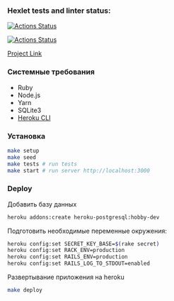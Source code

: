 ### Hexlet tests and linter status:

[![Actions Status](https://github.com/aydys/rails-project-lvl2/workflows/hexlet-check/badge.svg)](https://github.com/aydys/rails-project-lvl2/actions)

[![Actions Status](https://github.com/aydys/rails-project-lvl2/workflows/CI/badge.svg)](https://github.com/aydys/rails-project-lvl2/actions)

[Project Link](https://murmuring-chamber-39882.herokuapp.com/)

### Системные требования

- Ruby
- Node.js
- Yarn
- SQLite3
- [Heroku CLI](https://devcenter.heroku.com/articles/heroku-cli#download-and-install)

### Установка

```sh
make setup
make seed
make tests # run tests
make start # run server http://localhost:3000

```

### Deploy

Добавить базу данных

```sh
heroku addons:create heroku-postgresql:hobby-dev
```

Подготовить необходимые переменные окружения:

```sh
heroku config:set SECRET_KEY_BASE=$(rake secret)
heroku config:set RACK_ENV=production
heroku config:set RAILS_ENV=production
heroku config:set RAILS_LOG_TO_STDOUT=enabled
```

Развертывание приложения на heroku

```sh
make deploy
```
